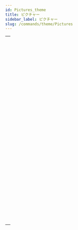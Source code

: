 ```yaml
---
id: Pictures_theme
title: ピクチャー
sidebar_label: ピクチャー
slug: /commands/theme/Pictures
---
```


|                                                                                                                             |
| --------------------------------------------------------------------------------------------------------------------------- |
| [<!-- INCLUDE #_command_.BLOB TO PICTURE.Syntax -->](../../commands-legacy/blob-to-picture.md)<br/>                         |
| [<!-- INCLUDE #_command_.COMBINE PICTURES.Syntax -->](../../commands-legacy/combine-pictures.md)<br/>                       |
| [<!-- INCLUDE #_command_.CONVERT PICTURE.Syntax -->](../../commands-legacy/convert-picture.md)<br/>                         |
| [<!-- INCLUDE #_command_.CREATE THUMBNAIL.Syntax -->](../../commands-legacy/create-thumbnail.md)<br/>                       |
| [<!-- INCLUDE #_command_.Equal pictures.Syntax -->](../../commands-legacy/equal-pictures.md)<br/>                           |
| [<!-- INCLUDE #_command_.Get picture file name.Syntax -->](../../commands-legacy/get-picture-file-name.md)<br/>             |
| [<!-- INCLUDE #_command_.GET PICTURE FORMATS.Syntax -->](../../commands-legacy/get-picture-formats.md)<br/>                 |
| [<!-- INCLUDE #_command_.GET PICTURE FROM LIBRARY.Syntax -->](../../commands-legacy/get-picture-from-library.md)<br/>       |
| [<!-- INCLUDE #_command_.GET PICTURE KEYWORDS.Syntax -->](../../commands-legacy/get-picture-keywords.md)<br/>               |
| [<!-- INCLUDE #_command_.GET PICTURE METADATA.Syntax -->](../../commands-legacy/get-picture-metadata.md)<br/>               |
| [<!-- INCLUDE #_command_.Is picture file.Syntax -->](../../commands-legacy/is-picture-file.md)<br/>                         |
| [<!-- INCLUDE #_command_.PICTURE CODEC LIST.Syntax -->](../../commands-legacy/picture-codec-list.md)<br/>                   |
| [<!-- INCLUDE #_command_.PICTURE LIBRARY LIST.Syntax -->](../../commands-legacy/picture-library-list.md)<br/>               |
| [<!-- INCLUDE #_command_.PICTURE PROPERTIES.Syntax -->](../../commands-legacy/picture-properties.md)<br/>                   |
| [<!-- INCLUDE #_command_.Picture size.Syntax -->](../../commands-legacy/picture-size.md)<br/>                               |
| [<!-- INCLUDE #_command_.PICTURE TO BLOB.Syntax -->](../../commands-legacy/picture-to-blob.md)<br/>                         |
| [<!-- INCLUDE #_command_.READ PICTURE FILE.Syntax -->](../../commands-legacy/read-picture-file.md)<br/>                     |
| [<!-- INCLUDE #_command_.REMOVE PICTURE FROM LIBRARY.Syntax -->](../../commands-legacy/remove-picture-from-library.md)<br/> |
| [<!-- INCLUDE #_command_.SET PICTURE FILE NAME.Syntax -->](../../commands-legacy/set-picture-file-name.md)<br/>             |
| [<!-- INCLUDE #_command_.SET PICTURE METADATA.Syntax -->](../../commands-legacy/set-picture-metadata.md)<br/>               |
| [<!-- INCLUDE #_command_.SET PICTURE TO LIBRARY.Syntax -->](../../commands-legacy/set-picture-to-library.md)<br/>           |
| [<!-- INCLUDE #_command_.TRANSFORM PICTURE.Syntax -->](../../commands-legacy/transform-picture.md)<br/>                     |
| [<!-- INCLUDE #_command_.WRITE PICTURE FILE.Syntax -->](../../commands-legacy/write-picture-file.md)<br/>                   |
